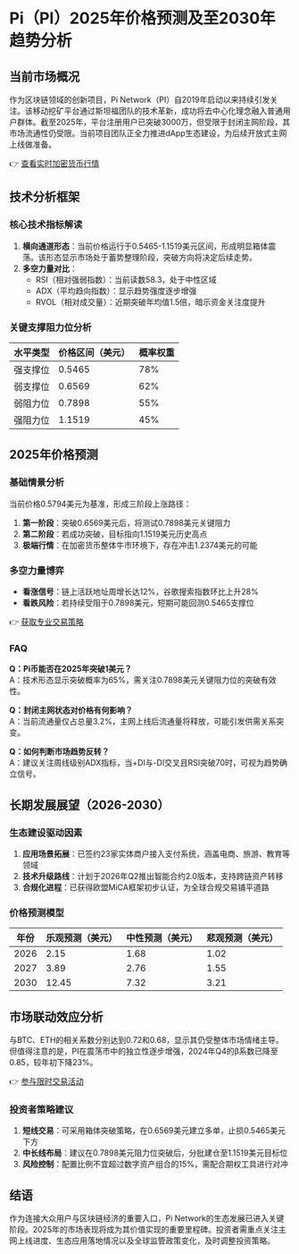 # Pi（PI）2025年价格预测及至2030年趋势分析

## 当前市场概况
作为区块链领域的创新项目，Pi Network（PI）自2019年启动以来持续引发关注。该移动挖矿平台通过斯坦福团队的技术革新，成功将去中心化理念融入普通用户群体。截至2025年，平台注册用户已突破3000万，但受限于封闭主网阶段，其市场流通性仍受限。当前项目团队正全力推进dApp生态建设，为后续开放式主网上线做准备。

👉 [查看实时加密货币行情](https://bit.ly/okx_welcome)

## 技术分析框架
### 核心技术指标解读
1. **横向通道形态**：当前价格运行于0.5465-1.1519美元区间，形成明显箱体震荡。该形态显示市场处于蓄势整理阶段，突破方向将决定后续走势。
2. **多空力量对比**：
   - RSI（相对强弱指数）：当前读数58.3，处于中性区域
   - ADX（平均趋向指数）：显示趋势强度逐步增强
   - RVOL（相对成交量）：近期突破年均值1.5倍，暗示资金关注度提升

### 关键支撑阻力位分析
| 水平类型 | 价格区间（美元） | 概率权重 |
|---------|------------------|----------|
| 强支撑位 | 0.5465           | 78%      |
| 弱支撑位 | 0.6569           | 62%      |
| 弱阻力位 | 0.7898           | 55%      |
| 强阻力位 | 1.1519           | 45%      |

## 2025年价格预测
### 基础情景分析
当前价格0.5794美元为基准，形成三阶段上涨路径：
1. **第一阶段**：突破0.6569美元后，将测试0.7898美元关键阻力
2. **第二阶段**：若成功突破，目标指向1.1519美元历史高点
3. **极端行情**：在加密货币整体牛市环境下，存在冲击1.2374美元的可能

### 多空力量博弈
- **看涨信号**：链上活跃地址周增长达12%，谷歌搜索指数环比上升28%
- **看跌风险**：若持续受阻于0.7898美元，短期可能回测0.5465支撑位

👉 [获取专业交易策略](https://bit.ly/okx_welcome)

### FAQ
**Q：Pi币能否在2025年突破1美元？**  
A：技术形态显示突破概率为65%，需关注0.7898美元关键阻力位的突破有效性。

**Q：封闭主网状态对价格有何影响？**  
A：当前流通量仅占总量3.2%，主网上线后流通量将释放，可能引发供需关系突变。

**Q：如何判断市场趋势反转？**  
A：建议关注周线级别ADX指标，当+DI与-DI交叉且RSI突破70时，可视为趋势确立信号。

## 长期发展展望（2026-2030）
### 生态建设驱动因素
1. **应用场景拓展**：已签约23家实体商户接入支付系统，涵盖电商、旅游、教育等领域
2. **技术升级路线**：计划于2026年Q2推出智能合约2.0版本，支持跨链资产转移
3. **合规化进程**：已获得欧盟MiCA框架初步认证，为全球合规交易铺平道路

### 价格预测模型
| 年份 | 乐观预测（美元） | 中性预测（美元） | 悲观预测（美元） |
|------|------------------|------------------|------------------|
| 2026 | 2.15             | 1.68             | 1.02             |
| 2027 | 3.89             | 2.76             | 1.55             |
| 2030 | 12.45            | 7.32             | 3.21             |

## 市场联动效应分析
与BTC、ETH的相关系数分别达到0.72和0.68，显示其仍受整体市场情绪主导。但值得注意的是，PI在震荡市中的独立性逐步增强，2024年Q4的β系数已降至0.85，较年初下降23%。

👉 [参与限时交易活动](https://bit.ly/okx_welcome)

### 投资者策略建议
1. **短线交易**：可采用箱体突破策略，在0.6569美元建立多单，止损0.5465美元下方
2. **中长线布局**：建议在0.7898美元阻力位突破后，分批建仓至1.1519美元目标位
3. **风险控制**：配置比例不宜超过数字资产组合的15%，需配合期权工具进行对冲

## 结语
作为连接大众用户与区块链经济的重要入口，Pi Network的生态发展已进入关键阶段。2025年的市场表现将成为其价值实现的重要里程碑。投资者需重点关注主网上线进度、生态应用落地情况以及全球监管政策变化，及时调整投资策略。